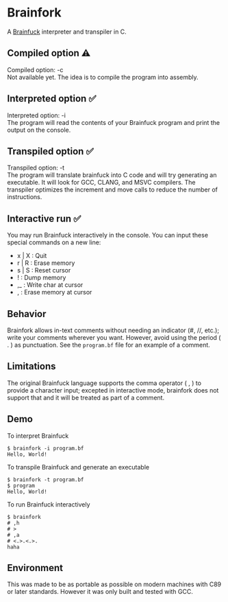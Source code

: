 # Brainfork
A [Brainfuck](https://en.wikipedia.org/wiki/Brainfuck) interpreter and transpiler in C. 

## Compiled option ⚠️
Compiled option: -c  
Not available yet. The idea is to compile the program into assembly.

## Interpreted option ✅ 
Interpreted option: -i  
The program will read the contents of your Brainfuck program and print the output on the console.

## Transpiled option ✅ 
Transpiled option: -t  
The program will translate brainfuck into C code and will try generating an executable. It will look for GCC, CLANG, and MSVC compilers. The transpiler optimizes the increment and move calls to reduce the number of instructions.

## Interactive run ✅
You may run Brainfuck interactively in the console. You can input these special commands on a new line:
* x | X : Quit
* r | R : Erase memory
* s | S : Reset cursor
* ! : Dump memory
* ,_ : Write char at cursor
* , : Erase memory at cursor

## Behavior
Brainfork allows in-text comments without needing an indicator (#, //, etc.); write your comments wherever you want. However, avoid using the period ( . ) as punctuation.  See the `program.bf` file for an example of a comment.

## Limitations
The original Brainfuck language supports the comma operator ( , ) to provide a character input; excepted in interactive mode, brainfork does not support that and it will be treated as part of a comment.

## Demo
To interpret Brainfuck
```console
$ brainfork -i program.bf
Hello, World!
```
To transpile Brainfuck and generate an executable
```console
$ brainfork -t program.bf
$ program
Hello, World!
```
To run Brainfuck interactively
```console
$ brainfork
# ,h
# >
# ,a
# <.>.<.>.
haha
```

## Environment
This was made to be as portable as possible on modern machines with C89 or later standards. However it was only built and tested with GCC.


